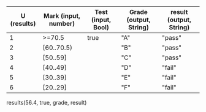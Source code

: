 | U (results) | Mark (input, number) | Test (input, Bool) | Grade (output, String) | result (output, String) |
| ----------- | ----------------- | --- | ---------------------- | ----------------------- |
| 1           | >=70.5              | true | "A"                    | "pass"                  |
| 2           | [60..70.5)          | | "B"                    | "pass"                  |
| 3           | [50..59]          | | "C"                    | "pass"                  |
| 4           | [40..49]          | | "D"                    | "fail"                  |
| 5           | [30..39]          | | "E"                    | "fail"                  |
| 6           | [20..29]          | | "F"                    | "fail"                  |

results(56.4, true, grade, result)
